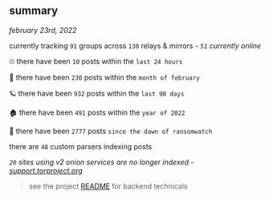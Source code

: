
## summary
_february 23rd, 2022_

currently tracking `91` groups across `130` relays & mirrors - _`51` currently online_

⏲ there have been `10` posts within the `last 24 hours`

🦈 there have been `230` posts within the `month of february`

🪐 there have been `932` posts within the `last 90 days`

🏚 there have been `491` posts within the `year of 2022`

🦕 there have been `2777` posts `since the dawn of ransomwatch`

there are `48` custom parsers indexing posts

_`20` sites using v2 onion services are no longer indexed - [support.torproject.org](https://support.torproject.org/onionservices/v2-deprecation/)_

> see the project [README](https://github.com/thetanz/ransomwatch#ransomwatch--) for backend technicals
